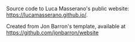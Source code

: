 Source code to Luca Masserano's public website: https://lucamasserano.github.io/.

Created from Jon Barron's template, available at https://github.com/jonbarron/website
